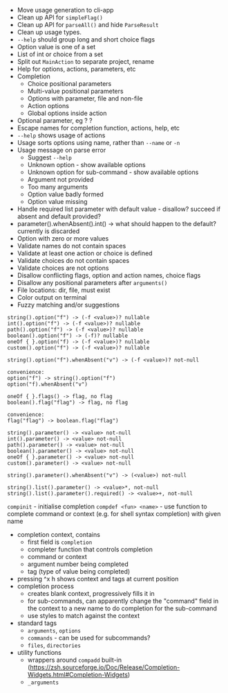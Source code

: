 - Move usage generation to cli-app
- Clean up API for `simpleFlag()`
- Clean up API for `parseAll()` and hide `ParseResult`
- Clean up usage types.
- `--help` should group long and short choice flags
- Option value is one of a set
- List of int or choice from a set
- Split out `MainAction` to separate project, rename
- Help for options, actions, parameters, etc
- Completion
  - Choice positional parameters
  - Multi-value positional parameters
  - Options with parameter, file and non-file
  - Action options
  - Global options inside action
- Optional parameter, eg <choice>? <choice>? 
- Escape names for completion function, actions, help, etc
- `--help` shows usage of actions 
- Usage sorts options using name, rather than `--name` or `-n`
- Usage message on parse error
  - Suggest `--help` 
  - Unknown option - show available options
  - Unknown option for sub-command - show available options
  - Argument not provided
  - Too many arguments
  - Option value badly formed
  - Option value missing
- Handle required list parameter with default value - disallow? succeed if absent and default provided?
- parameter().whenAbsent().int() -> what should happen to the default? currently is discarded
- Option with zero or more values
- Validate names do not contain spaces
- Validate at least one action or choice is defined
- Validate choices do not contain spaces
- Validate choices are not options
- Disallow conflicting flags, option and action names, choice flags
- Disallow any positional parameters after `arguments()`
- File locations: dir, file, must exist
- Color output on terminal
- Fuzzy matching and/or suggestions

```
string().option("f") -> (-f <value>)? nullable
int().option("f") -> (-f <value>)? nullable
path().option("f") -> (-f <value>)? nullable
boolean().option("f") -> (-f)? nullable
oneOf { }.option("f) -> (-f <value>)? nullable
custom().option("f") -> (-f <value>)? nullable

string().option("f").whenAbsent("v") -> (-f <value>)? not-null

convenience:
option("f") -> string().option("f")
option("f).whenAbsent("v")

oneOf { }.flags() -> flag, no flag
boolean().flag("flag") -> flag, no flag

convenience:
flag("flag") -> boolean.flag("flag")

string().parameter() -> <value> not-null
int().parameter() -> <value> not-null
path().parameter() -> <value> not-null
boolean().parameter() -> <value> not-null
oneOf { }.parameter() -> <value> not-null
custom().parameter() -> <value> not-null

string().parameter().whenAbsent("v") -> (<value>) not-null

string().list().parameter() -> <value>*, not-null
string().list().parameter().required() -> <value>+, not-null
```

`compinit` - initialise completion
`compdef <fun> <name>` - use function to complete command or context (e.g. for shell syntax completion) with given name
- completion context, contains
  - first field is `completion` 
  - completer function that controls completion
  - command or context
  - argument number being completed
  - tag (type of value being completed)
- pressing ^x h shows context and tags at current position
- completion process
  - creates blank context, progressively fills it in
  - for sub-commands, can apparently change the "command" field in the context to a new name to do completion for the sub-command
  - use styles to match against the context
- standard tags
  - `arguments`, `options`
  - `commands` - can be used for subcommands?
  - `files`, `directories`
- utility functions
  - wrappers around `compadd` built-in (https://zsh.sourceforge.io/Doc/Release/Completion-Widgets.html#Completion-Widgets) 
  - `_arguments`
